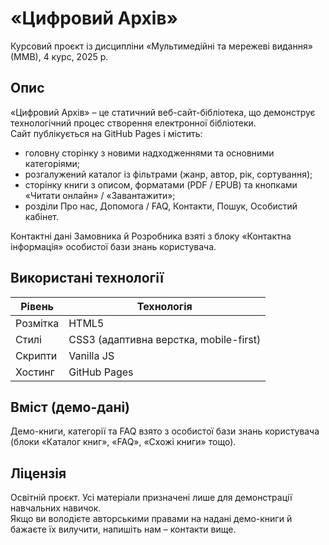 # «Цифровий Архів»  
Курсовий проєкт із дисципліни «Мультимедійні та мережеві видання» (ММВ), 4 курс, 2025 р.

## Опис

«Цифровий Архів» – це статичний веб-сайт-бібліотека, що демонструє технологічний процес створення електронної бібліотеки.  
Сайт публікується на GitHub Pages і містить:

* головну сторінку з новими надходженнями та основними категоріями;  
* розгалужений каталог із фільтрами (жанр, автор, рік, сортування);  
* сторінку книги з описом, форматами (PDF / EPUB) та кнопками «Читати онлайн» / «Завантажити»;  
* розділи Про нас, Допомога / FAQ, Контакти, Пошук, Особистий кабінет.  

Контактні дані Замовника й Розробника взяті з блоку «Контактна інформація» особистої бази знань користувача.

## Використані технології

| Рівень | Технологія |
|--------|------------|
| Розмітка | HTML5 |
| Стилі | CSS3 (адаптивна верстка, mobile-first) |
| Скрипти | Vanilla JS |
| Хостинг | GitHub Pages |

## Вміст (демо-дані)

Демо-книги, категорії та FAQ взято з особистої бази знань користувача (блоки «Каталог книг», «FAQ», «Схожі книги» тощо).

## Ліцензія

Освітній проєкт. Усі матеріали призначені лише для демонстрації навчальних навичок.  
Якщо ви володієте авторськими правами на надані демо-книги й бажаєте їх вилучити, напишіть нам – контакти вище.
